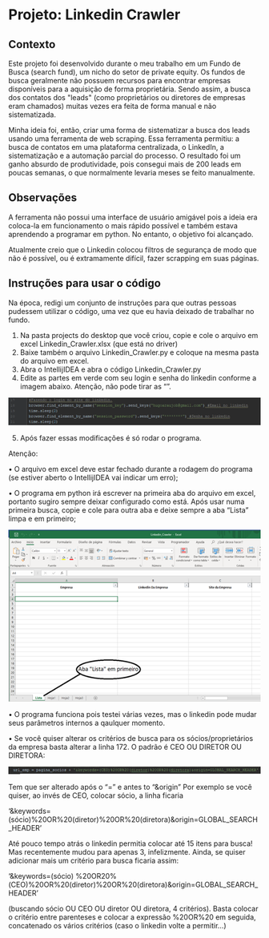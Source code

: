 # Projeto: Linkedin Crawler

## Contexto

Este projeto foi desenvolvido durante o meu trabalho em um Fundo de Busca (search fund), um nicho do setor de private equity. Os fundos de busca geralmente não possuem recursos para encontrar empresas disponíveis para a aquisição de forma proprietária. Sendo assim, a busca dos contatos dos "leads" (como proprietários ou diretores de empresas eram chamados) muitas vezes era feita de forma manual e não sistematizada.

Minha ideia foi, então, criar uma forma de sistematizar a busca dos leads usando uma ferramenta de web scraping. Essa ferramenta permitiu: a busca de contatos em uma plataforma centralizada, o LinkedIn, a sistematização e a automação parcial do processo. O resultado foi um ganho absurdo de produtividade, pois consegui mais de 200 leads em poucas semanas, o que normalmente levaria meses se feito manualmente.

## Observações

A ferramenta não possui uma interface de usuário amigável pois a ideia era coloca-la em funcionamento o mais rápido possível e também estava aprendendo a programar em python. No entanto, o objetivo foi alcançado. 

Atualmente creio que o Linkedin colocou filtros de segurança de modo que não é possível, ou é extramamente difícil, fazer scrapping em suas páginas.

## Instruções para usar o código

Na época, redigi um conjunto de instruções para que outras pessoas pudessem utilizar o código, uma vez que eu havia deixado de trabalhar no fundo.

1)	Na pasta projects do desktop que você criou, copie e cole o arquivo em excel Linkedin_Crawler.xlsx (que está no driver)
2)	Baixe também o arquivo Linkedin_Crawler.py e coloque na mesma pasta do arquivo em excel.
3)	Abra o IntellijIDEA e abra o código Linkedin_Crawler.py
4)	Edite as partes em verde com seu login e senha do linkedin conforme a imagem abaixo. Atenção, não pode tirar as “”.

![UsuarioSenha](https://raw.githubusercontent.com/hugobaraujo88/linkedincrawler/main/img/UsuarioSenha.png)

5)	Após fazer essas modificações é só rodar o programa.

Atenção:

•	O arquivo em excel deve estar fechado durante a rodagem do programa (se estiver aberto o IntellijIDEA vai indicar um erro);

•	O programa em python irá escrever na primeira aba do arquivo em excel, portanto sugiro sempre deixar configurado como está. Após usar numa primeira busca, copie e cole para outra aba e deixe sempre a aba “Lista” limpa e em primeiro;

![planilha](https://raw.githubusercontent.com/hugobaraujo88/linkedincrawler/main/img/planilha.png)

•	O programa funciona pois testei várias vezes, mas o linkedin pode mudar seus parâmetros internos a qaulquer momento.

•	Se você quiser alterar os critérios de busca para os sócios/proprietários da empresa basta alterar a linha 172. O padrão é CEO OU DIRETOR OU DIRETORA:

![url_emp](https://raw.githubusercontent.com/hugobaraujo88/linkedincrawler/main/img/url_emp.png)

Tem que ser alterado após o “=” e antes to “&origin”
Por exemplo se você quiser, ao invés de CEO, colocar sócio, a linha ficaria

‘&keywords=(sócio)%20OR%20(diretor)%20OR%20(diretora)&origin=GLOBAL_SEARCH_HEADER’

Até pouco tempo atrás o linkedin permitia colocar até 15 itens para busca! Mas recentemente mudou para apenas 3, infelizmente. Ainda, se quiser adicionar mais um critério para busca ficaria assim:

‘&keywords=(sócio) %20OR20%(CEO)%20OR%20(diretor)%20OR%20(diretora)&origin=GLOBAL_SEARCH_HEADER’

(buscando sócio OU CEO OU diretor OU diretora, 4 critérios). Basta colocar o critério entre parenteses e colocar a expressão %20OR%20 em seguida, concatenado os vários critérios (caso o linkedin volte a permitir...)
